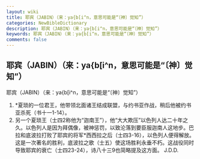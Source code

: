 ```yaml
---
layout: wiki
title: 耶宾（JABIN）（来：ya{b[i^n，意思可能是“〔神〕觉知”）
categories: NewBibleDictionary
description: 耶宾（JABIN）（来：ya{b[i^n，意思可能是“〔神〕觉知”）
keywords: 耶宾（JABIN）（来：ya{b[i^n，意思可能是“〔神〕觉知”）
comments: false
---
```


## 耶宾（JABIN）（来：ya{b[i^n，意思可能是“〔神〕觉知”）



耶宾（JABIN）（来：ya{b[i^n，意思可能是“〔神〕觉知”）
1. *夏琐的一位君王，他带领北面诸王结成联盟，与约书亚作战，稍后他被约书亚杀死（书十一1-14）。
2. 另一个夏琐王（士四2称他为“迦南王”），他“大大欺压”以色列人达二十年之久。以色列人是因为拜偶像，被神惩罚，以致沦落到要臣服迦南人这地步。巴拉和底波拉打败了耶宾的将军*西西拉之后（士四3-16），以色列人便得解放。这是一次著名的胜利，底波拉之歌（士五）使这场胜利永垂不朽。这战役同时导致耶宾的衰亡（士四23-24），诗八十三9也简略提及这方面。
J.D.D.




